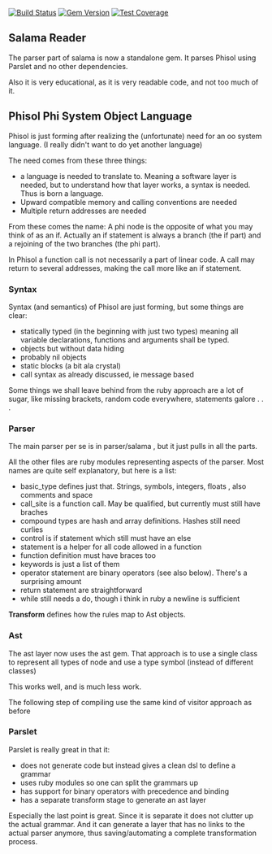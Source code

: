 [![Build Status](https://travis-ci.org/salama/salama-reader.svg?branch=master)](https://travis-ci.org/salama/salama-reader)
[![Gem Version](https://badge.fury.io/rb/salama-reader.svg)](http://badge.fury.io/rb/salama-reader)
[![Test Coverage](https://codeclimate.com/github/salama/salama-reader/badges/coverage.svg)](https://codeclimate.com/github/salama/salama-reader)

## Salama Reader

The parser part of salama is now a standalone gem. It parses Phisol using Parslet and no other dependencies.

Also it is very educational, as it is very readable code, and not too much of it.

## Phisol Phi System Object Language

Phisol is just forming after realizing the (unfortunate) need for an oo system language.
(I really  didn't want to do yet another language)

 The need comes from these three things:

- a language is needed to translate to. Meaning a software layer is needed, but to understand how
    that layer works, a syntax is needed. Thus is born a language.
- Upward compatible memory and calling conventions are needed
- Multiple return addresses are needed

From these comes the name: A phi node is the opposite of what you may think of as an if. Actually an
if statement is always a branch (the if part) and a rejoining of the two branches (the phi part).

In Phisol a function call is not necessarily a part of linear code. A call may return to several
addresses, making the call more like an if statement.  

### Syntax

Syntax (and semantics) of Phisol are just forming, but some things are clear:

- statically typed (in the beginning with just two types) meaning all variable declarations,
  functions and arguments shall be typed.
- objects but without data hiding
- probably nil objects
- static blocks (a bit ala crystal)
- call syntax as already discussed, ie message based

Some things we shall leave behind from the ruby approach are a lot of sugar, like missing brackets,
random code everywhere, statements galore . . .


### Parser

The main parser per se is in parser/salama , but it just pulls in all the parts.

All the other files are ruby modules representing aspects of the parser.
Most names are quite self explanatory, but here is a list:

- basic_type defines just that. Strings, symbols, integers, floats , also comments and space
- call_site is a function call. May be qualified, but currently must still have braches
- compound types are hash and array definitions. Hashes still need curlies
- control is if statement which still must have an else
- statement is a helper for all code allowed in a function
- function definition must have braces too
- keywords is just a list of them
- operator statement are binary operators (see also below). There's a surprising amount
- return statement are straightforward
- while still needs a do, though i think in ruby a newline is sufficient

**Transform** defines how the rules map to Ast objects.

### Ast

The ast layer now uses the ast gem. That approach is to use a single class to represent all
types of node and use a type symbol (instead of different classes)

This works well, and is much less work.

The following step of compiling use the same kind of visitor approach as before

### Parslet

Parslet is really great in that it:
- does not generate code but instead gives a clean dsl to define a grammar
- uses ruby modules so one can split the grammars up
- has support for binary operators with precedence and binding
- has a separate transform stage to generate an ast layer

Especially the last point is great. Since it is separate it does not clutter up the actual grammar.
And it can generate a layer that has no links to the actual parser anymore, thus saving/automating
a complete transformation process.
